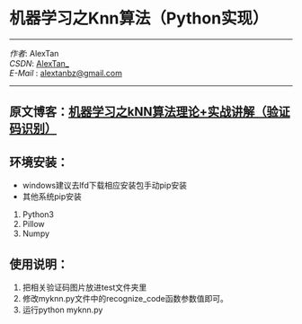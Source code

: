 # 机器学习之Knn算法（Python实现）
***
*作者*: AlexTan  
*CSDN*: [AlexTan_](http://blog.csdn.net/alextan_)  
*E-Mail* : <alextanbz@gmail.com> 
***

## 原文博客：[机器学习之kNN算法理论+实战讲解（验证码识别）](http://blog.csdn.net/alextan_/article/details/78494892)

## 环境安装：
* windows建议去lfd下载相应安装包手动pip安装
* 其他系统pip安装
1. Python3
2. Pillow
3. Numpy

## 使用说明：
1. 把相关验证码图片放进test文件夹里
2. 修改myknn.py文件中的recognize_code函数参数值即可。
3. 运行python myknn.py
